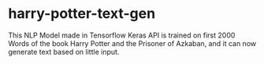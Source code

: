 # harry-potter-text-gen
This NLP Model made in Tensorflow Keras API is trained on first 2000 Words of the book Harry Potter and the Prisoner of Azkaban, and it can now generate text based on little input.
